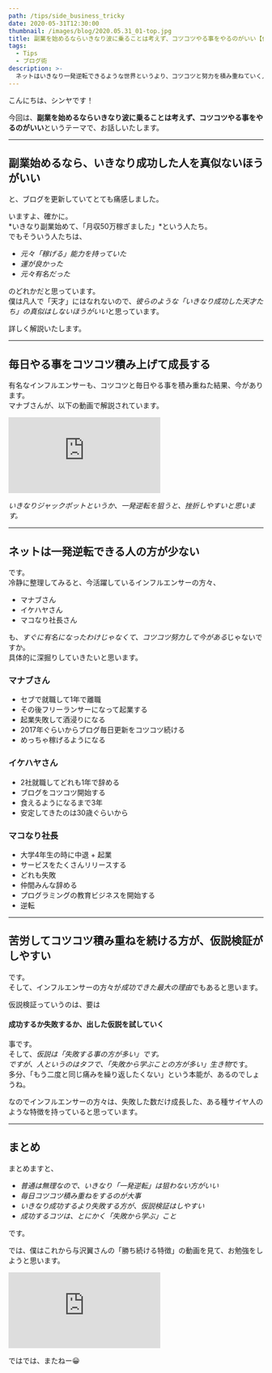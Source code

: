 ```yaml
---
path: /tips/side_business_tricky
date: 2020-05-31T12:30:00
thumbnail: /images/blog/2020.05.31_01-top.jpg
title: 副業を始めるならいきなり波に乗ることは考えず、コツコツやる事をやるのがいい【仮説検証が出来るから】
tags:
  - Tips
  - ブログ術
description: >-
  ネットはいきなり一発逆転できるような世界というより、コツコツと努力を積み重ねていく人が、成功する世界な気がしています。そしてコツコツと努力をし続けた方が、仮説検証をしやすいです。
---
```


こんにちは、シンヤです！

今回は、**副業を始めるならいきなり波に乗ることは考えず、コツコツやる事をやるのがいい**というテーマで、お話しいたします。

---

## 副業始めるなら、いきなり成功した人を真似ないほうがいい

と、ブログを更新していてとても痛感しました。

いますよ、確かに。  
*いきなり副業始めて、「月収50万稼ぎました」*という人たち。  
でもそういう人たちは、

- *元々「稼げる」能力を持っていた*
- *運が良かった*
- *元々有名だった*

のどれかだと思っています。  
僕は凡人で「天才」にはなれないので、*彼らのような「いきなり成功した天才たち」の真似はしないほうがいい*と思っています。

詳しく解説いたします。

---

## 毎日やる事をコツコツ積み上げて成長する

有名なインフルエンサーも、コツコツと毎日やる事を積み重ねた結果、今があります。  
マナブさんが、以下の動画で解説されています。

<div class="post__movie--wrap">
  <iframe src="https://www.youtube.com/embed/LVvFjd3bCQc" frameborder="0" allow="accelerometer; autoplay; encrypted-media; gyroscope; picture-in-picture" allowfullscreen></iframe>
</div>

*いきなりジャックポットというか、一発逆転を狙うと、挫折しやすいと思います。*

---

## ネットは一発逆転できる人の方が少ない

です。  
冷静に整理してみると、今活躍しているインフルエンサーの方々、

- マナブさん
- イケハヤさん
- マコなり社長さん

も、*すぐに有名になったわけじゃなくて、コツコツ努力して今がある*じゃないですか。  
具体的に深掘りしていきたいと思います。

### マナブさん

- セブで就職して1年で離職
- その後フリーランサーになって起業する
- 起業失敗して酒浸りになる
- 2017年ぐらいからブログ毎日更新をコツコツ続ける
- めっちゃ稼げるようになる

### イケハヤさん

- 2社就職してどれも1年で辞める
- ブログをコツコツ開始する
- 食えるようになるまで3年
- 安定してきたのは30歳ぐらいから

### マコなり社長

- 大学4年生の時に中退 + 起業
- サービスをたくさんリリースする
- どれも失敗
- 仲間みんな辞める
- プログラミングの教育ビジネスを開始する
- 逆転

---

## 苦労してコツコツ積み重ねを続ける方が、仮説検証がしやすい

です。  
そして、インフルエンサーの方々が*成功できた最大の理由*でもあると思います。

仮説検証っていうのは、要は

#### 成功するか失敗するか、出した仮説を試していく

事です。  
そして、*仮説は「失敗する事の方が多い」*です。  
ですが、人というのはタフで、*「失敗から学ぶことの方が多い」生き物*です。  
多分、「もう二度と同じ痛みを繰り返したくない」という本能が、あるのでしょうね。

なのでインフルエンサーの方々は、失敗した数だけ成長した、ある種サイヤ人のような特徴を持っていると思っています。

---

## まとめ

まとめますと、

- *普通は無理なので、いきなり「一発逆転」は狙わない方がいい*
- *毎日コツコツ積み重ねをするのが大事*
- *いきなり成功するより失敗する方が、仮説検証はしやすい*
- *成功するコツは、とにかく「失敗から学ぶ」こと*

です。

では、僕はこれから与沢翼さんの「勝ち続ける特徴」の動画を見て、お勉強をしようと思います。

<div class="post__movie--wrap">
  <iframe src="https://www.youtube.com/embed/Ld5FnODEURs" frameborder="0" allow="accelerometer; autoplay; encrypted-media; gyroscope; picture-in-picture" allowfullscreen></iframe>
</div>

ではでは、またねー😀
